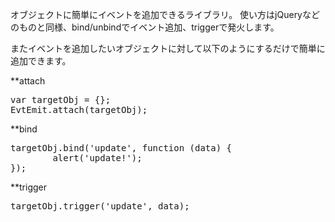 オブジェクトに簡単にイベントを追加できるライブラリ。
使い方はjQueryなどのものと同様、bind/unbindでイベント追加、triggerで発火します。

またイベントを追加したいオブジェクトに対して以下のようにするだけで簡単に追加できます。

**attach
<pre>
var targetObj = {};
EvtEmit.attach(targetObj);
</pre>

**bind
<pre>
targetObj.bind('update', function (data) {
        alert('update!');
});
</pre>

**trigger
<pre>
targetObj.trigger('update', data);
</pre>
